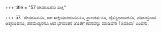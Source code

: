 +++
title = "57 ಜೀವರೂಪನು ಸಾಕ್ಷಿ"

+++
57. `ಜೀವರೂಪನೂ, ಜಗ:ಸಾಕ್ಷಿಯಾಗಿರುವವನೂ, ಪ್ರಾಣಕರ್ತನೂ, ಚೈತನ್ಯದಾಯಕನೂ, ಪರಿಶುದ್ಧನಾದ ಆತ್ಮರೂಪನೂ, ಪರಮೇಶ್ವರನೂ ಆದ ಭಗವಂತನ ಜೊತೆಗೆ ಕದನವನ್ನು ಮಾಡಿದೆನೇ ! ಶಿವಶಿವಾ' ಎಂದನು.